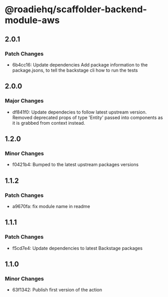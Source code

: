 # @roadiehq/scaffolder-backend-module-aws

## 2.0.1

### Patch Changes

- 6b4cc16: Update dependencies
  Add package information to the package.jsons, to tell the backstage cli how to run the tests

## 2.0.0

### Major Changes

- df841f0: Update dependecies to follow latest upstream version. Removed deprecated props of type 'Entity' passed into components as it is grabbed from context instead.

## 1.2.0

### Minor Changes

- f0421b4: Bumped to the latest upstream packages versions

## 1.1.2

### Patch Changes

- a9670fa: fix module name in readme

## 1.1.1

### Patch Changes

- f5cd7e4: Update dependencies to latest Backstage packages

## 1.1.0

### Minor Changes

- 63f1342: Publish first version of the action
